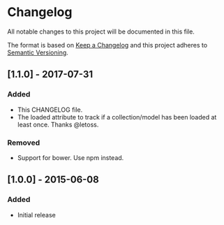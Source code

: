 # Changelog
All notable changes to this project will be documented in this file.

The format is based on [Keep a Changelog](http://keepachangelog.com/en/1.0.0/)
and this project adheres to [Semantic Versioning](http://semver.org/spec/v2.0.0.html).

## [1.1.0] - 2017-07-31
### Added
- This CHANGELOG file.
- The loaded attribute to track if a collection/model has been loaded at least
  once. Thanks @letoss.

### Removed
- Support for bower. Use npm instead.

## [1.0.0] - 2015-06-08
### Added
- Initial release
